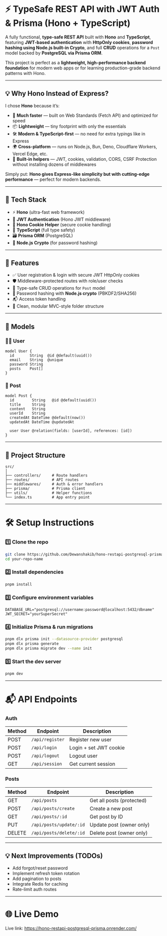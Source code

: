 

# ⚡ TypeSafe REST API with JWT Auth & Prisma (Hono + TypeScript)

A fully functional, **type-safe REST API** built with **Hono** and **TypeScript**, featuring **JWT-based authentication** with **HttpOnly cookies**, **password hashing using Node.js built-in Crypto**, and full **CRUD** operations for a `Post` model backed by **PostgreSQL via Prisma ORM**.

This project is perfect as a **lightweight, high-performance backend foundation** for modern web apps or for learning production-grade backend patterns with Hono.

---

## 💡 Why Hono Instead of Express?

I chose **Hono** because it’s:

* 🚀 **Much faster** — built on Web Standards (Fetch API) and optimized for speed
* 📦 **Lightweight** — tiny footprint with only the essentials
* 🛠️ **Modern & TypeScript-first** — no need for extra typings like in Express
* 🌍 **Cross-platform** — runs on Node.js, Bun, Deno, Cloudflare Workers, Vercel Edge, etc.
* 🧩 **Built-in helpers** — JWT, cookies, validation, CORS, CSRF Protection without installing dozens of middlewares

Simply put: **Hono gives Express-like simplicity but with cutting-edge performance** — perfect for modern backends.

---

## 🚀 Tech Stack

* ⚡ **Hono** (ultra-fast web framework)
* 🔐 **JWT Authentication** (Hono JWT middleware)
* 🍪 **Hono Cookie Helper** (secure cookie handling)
* 🧠 **TypeScript** (full type safety)
* 🗃️ **Prisma ORM** (PostgreSQL)
* 🔑 **Node.js Crypto** (for password hashing)

---

## 🔐 Features

* ✅ User registration & login with secure JWT HttpOnly cookies
* 🛡️ Middleware-protected routes with role/user checks
* 🧾 Type-safe CRUD operations for `Post` model
* 🔑 Password hashing with **Node.js crypto** (PBKDF2/SHA256)
* 📬 Access token handling
* 🧩 Clean, modular MVC-style folder structure

---

## 🧱 Models

### 🧑‍💻 User

```prisma
model User {
  id       String  @id @default(uuid())
  email    String  @unique
  password String
  posts    Post[]
}
```

### 📝 Post

```prisma
model Post {
  id        String   @id @default(uuid())
  title     String
  content   String
  userId    String
  createdAt DateTime @default(now())
  updatedAt DateTime @updatedAt

  user User @relation(fields: [userId], references: [id])
}
```

---

## 📁 Project Structure

```plaintext
src/
│
├── controllers/     # Route handlers
├── routes/          # API routes
├── middlewares/     # Auth & error handlers
├── prisma/          # Prisma client
├── utils/           # Helper functions
└── index.ts         # App entry point
```

---

# 🛠️ Setup Instructions

### 1️⃣ Clone the repo

```bash
git clone https://github.com/Dewanshakib/hono-restapi-postgresql-prisma
cd your-repo-name
```

### 2️⃣ Install dependencies

```bash
pnpm install
```

### 3️⃣ Configure environment variables

```env
DATABASE_URL="postgresql://username:password@localhost:5432/dbname"
JWT_SECRET="yourSuperSecret"
```

### 4️⃣ Initialize Prisma & run migrations

```bash
pnpm dlx prisma init --datasource-provider postgresql
pnpm dlx prisma generate
pnpm dlx prisma migrate dev --name init 
```

### 5️⃣ Start the dev server

```bash
pnpm dev
```

---

# 📬 API Endpoints

### Auth

| Method | Endpoint        | Description            |
| ------ | --------------- | ---------------------- |
| POST   | `/api/register` | Register new user      |
| POST   | `/api/login`    | Login + set JWT cookie |
| POST   | `/api/logout`   | Logout user            |
| GET    | `/api/session`  | Get current session    |

### Posts

| Method | Endpoint                | Description               |
| ------ | ----------------------- | ------------------------- |
| GET    | `/api/posts`        | Get all posts (protected) |
| POST   | `/api/posts/create`     | Create a new post         |
| GET    | `/api/posts/:id`        | Get post by ID            |
| PUT    | `/api/posts/update/:id` | Update post (owner only)  |
| DELETE | `/api/posts/delete/:id` | Delete post (owner only)  |

---

## 💡 Next Improvements (TODOs)

* Add forgot/reset password
* Implement refresh token rotation
* Add pagination to posts
* Integrate Redis for caching
* Rate-limit auth routes

---

# 🌐 Live Demo

Live link: https://hono-restapi-postgresql-prisma.onrender.com/


